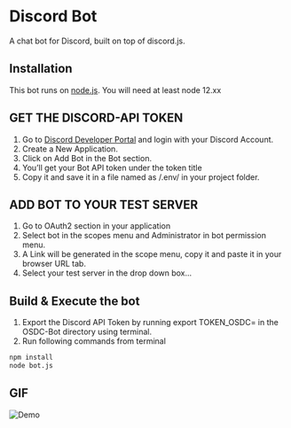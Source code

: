 # Discord Bot 
A chat bot for Discord, built on top of discord.js.

## Installation

This bot runs on [node.js](https://nodejs.org/en/). You will need at least node 12.xx

## GET THE DISCORD-API TOKEN

1. Go to [Discord Developer Portal](https://discord.com/developers/applications) and login with your Discord Account.
2. Create a New Application.
3. Click on Add Bot in the Bot section.
4. You’ll get your Bot API token under the token title
5. Copy it and save it in a file named as /.env/ in your project folder.

## ADD BOT TO YOUR TEST SERVER

1. Go to OAuth2 section in your application
2. Select bot in the scopes menu and Administrator in bot permission menu.
3. A Link will be generated in the scope menu, copy it and paste it in your browser URL tab.
4. Select your test server in the drop down box...
 

## Build & Execute the bot

1. Export the Discord API Token by running export TOKEN_OSDC=<your-token> in the OSDC-Bot directory using terminal.
2. Run following commands from terminal
```bash
npm install
node bot.js
```

## GIF

![Demo](OSDC-BOT/Working.gif)